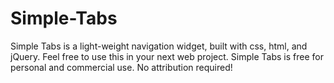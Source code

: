# Simple-Tabs
Simple Tabs is a light-weight  navigation widget, built with css, html, and jQuery. Feel free to use this in your next web project. Simple Tabs is free for personal and commercial use. No attribution required!

